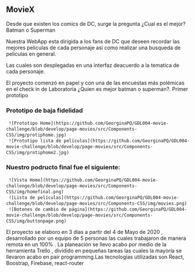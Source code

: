## MovieX


Desde que existen los comics de DC, surge la pregunta ¿Cual es el mejor? Batman o Superman

Nuestra WebApp esta dirigida a los fans  de DC que deseen recordar las mejores peliculas de cada personaje asi como realizar una busqueda de peliculas en general.

 Las cuales son  desplegadas en una interfaz deacuerdo a la tematica de cada personaje.

El proyecto comenzó en papel y con una de las encuestas más polémicas en el check in de Laboratoria ¿Quien es mejor batman o superman?.
Primer prototipo 


### Prototipo de baja fidelidad
    
     ![Prototipo Home](https://github.com/GeorginaPQ/GDL004-movie-challenge/blob/develop/page-movies/src/Components-CSS/img/protiphome.jpg)
     ![Prototipo lista de películas](https://github.com/GeorginaPQ/GDL004-movie-challenge/blob/develop/page-movies/src/Components-CSS/img/protiphome2.jpg)
    


### Nuestro podructo final fue el siguiente:


  
     ![Vista Home](https://github.com/GeorginaPQ/GDL004-movie-challenge/blob/develop/page-movies/src/Components-CSS/img/homefinal.png)
     ![Lista de películas](https://github.com/GeorginaPQ/GDL004-movie-challenge/blob/develop/page-movies/src/Components-CSS/img/movies.png)
     ![Botones de cambio de página](https://github.com/GeorginaPQ/GDL004-movie-challenge/blob/develop/page-movies/src/Components-CSS/img/buttonpage.png)

    


El proyecto se elaboro en 3 dias a partir del 4 de Mayo de 2020 , desarrollado por un equipo de 5 personas las cuales trabajaron de manera remota en un 100% . La planeación se llevo acabo por medio de la herramienta Trello , dividido en pequeñas tareas  las cuales la  mayoría se llevaron acabo en pair programming.Las tecnologías utilizadas son React, Boostrap, Firebase, react-router 

